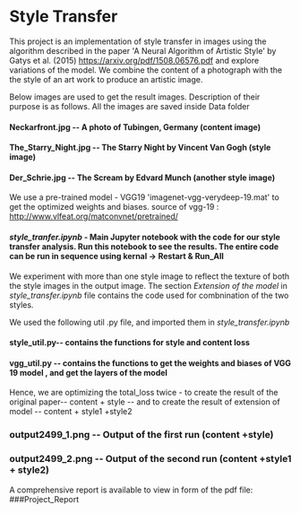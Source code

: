 
# Style Transfer


This project is an implementation of style transfer in images using the algorithm described in the paper 'A Neural Algorithm of Artistic Style' by Gatys et al. (2015) https://arxiv.org/pdf/1508.06576.pdf and explore variations of the model. We combine the content of a photograph with the the style of an art work to produce an artistic image.

Below images are used to get the result images. Description of their purpose is as follows. All the images are saved inside Data folder  

#### Neckarfront.jpg -- A photo of Tubingen, Germany (content image)
#### The_Starry_Night.jpg -- The Starry Night by Vincent Van Gogh (style image)
#### Der_Schrie.jpg --  The Scream by Edvard Munch (another style image)

We use a pre-trained model - VGG19 'imagenet-vgg-verydeep-19.mat' to get the optimized weights and biases.
source of vgg-19 : http://www.vlfeat.org/matconvnet/pretrained/  

#### *style_tranfer.ipynb* - Main Jupyter notebook with the code for our style transfer analysis. Run this notebook to see the results. The entire code can be run in sequence using kernal -> Restart & Run_All

We experiment with more than one style image to reflect the texture of both the style images in the output image. The section *Extension of the model* in *style_transfer.ipynb* file contains the code used for combnination of the two styles.

We used the following util .py file, and imported them in *style_transfer.ipynb*
#### style_util.py-- contains  the functions for style and content loss
#### vgg_util.py --  contains the functions to get the weights and biases of VGG 19 model , and get the layers of the model

Hence, we are optimizing the total_loss twice - to create the result of the original paper-- content + style -- and to create the result of extension of model -- content + style1 +style2

### output2499_1.png -- Output of the first run (content +style)
### output2499_2.png -- Output of the second run (content +style1 + style2)

A comprehensive report is available to view in form of the pdf file: ###Project_Report

